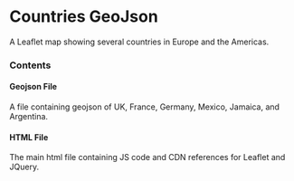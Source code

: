 # Countries GeoJson

A Leaflet map showing several countries in Europe and the Americas.

### Contents

#### Geojson File
A file containing geojson of UK, France, Germany, Mexico, Jamaica, and Argentina.

#### HTML File
The main html file containing JS code and CDN references for Leaflet and JQuery.
